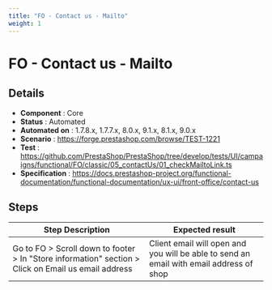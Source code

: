 ```yaml
---
title: "FO - Contact us - Mailto"
weight: 1
---
```


# FO - Contact us - Mailto
## Details
* **Component** : Core
* **Status** : Automated
* **Automated on** : 1.7.8.x, 1.7.7.x, 8.0.x, 9.1.x, 8.1.x, 9.0.x
* **Scenario** : https://forge.prestashop.com/browse/TEST-1221
* **Test** : https://github.com/PrestaShop/PrestaShop/tree/develop/tests/UI/campaigns/functional/FO/classic/05_contactUs/01_checkMailtoLink.ts
* **Specification** : https://docs.prestashop-project.org/functional-documentation/functional-documentation/ux-ui/front-office/contact-us

## Steps
| Step Description | Expected result |
| ----- | ----- |
| Go to FO > Scroll down to footer > In "Store information" section > Click on Email us email address | Client email will open and you will be able to send an email with email address of shop |
